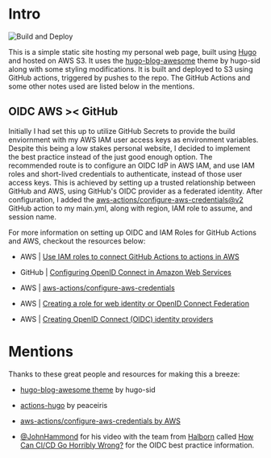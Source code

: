 
# Intro

![Build and Deploy](https://github.com/g-ke/hugo-site/actions/workflows/main.yml/badge.svg)

This is a simple static site hosting my personal web page, built using [Hugo](https://github.com/gohugoio/hugo) and hosted on AWS S3. It uses the [hugo-blog-awesome](https://github.com/hugo-sid/hugo-blog-awesome) theme by hugo-sid along with some styling modifications. It is built and deployed to S3 using GitHub actions, triggered by pushes to the repo. The GitHub Actions and some other notes used are listed below in the mentions.

## OIDC AWS >< GitHub

Initially I had set this up to utilize GitHub Secrets to provide the build enviornment with my AWS IAM user access keys as environment variables. Despite this being a low stakes personal website, I decided to implement the best practice instead of the just good enough option. The recommended route is to configure an OIDC IdP in AWS IAM, and use IAM roles and short-lived credentials to authenticate, instead of those user access keys. This is achieved by setting up a trusted relationship between GitHub and AWS, using GitHub's OIDC provider as a federated identity. After configuration, I added the [aws-actions/configure-aws-credentials@v2](https://github.com/aws-actions/configure-aws-credentials) GitHub action to my main.yml, along with region, IAM role to assume, and session name.

For more information on setting up OIDC and IAM Roles for GitHub Actions and AWS, checkout the resources below:

- AWS | [Use IAM roles to connect GitHub Actions to actions in AWS](https://aws.amazon.com/blogs/security/use-iam-roles-to-connect-github-actions-to-actions-in-aws/)

- GitHub | [Configuring OpenID Connect in Amazon Web Services](https://docs.github.com/en/actions/deployment/security-hardening-your-deployments/configuring-openid-connect-in-amazon-web-services)

- AWS | [aws-actions/configure-aws-credentials](https://github.com/aws-actions/configure-aws-credentials)

- AWS | [Creating a role for web identity or OpenID Connect Federation](https://docs.aws.amazon.com/IAM/latest/UserGuide/id_roles_create_for-idp_oidc.html#idp_oidc_Create_GitHub)

- AWS | [Creating OpenID Connect (OIDC) identity providers](https://docs.aws.amazon.com/IAM/latest/UserGuide/id_roles_providers_create_oidc.html)

# Mentions

Thanks to these great people and resources for making this a breeze:

- [hugo-blog-awesome theme](https://github.com/hugo-sid/hugo-blog-awesome) by hugo-sid

- [actions-hugo](https://github.com/peaceiris/actions-hugo) by peaceiris

- [aws-actions/configure-aws-credentials by AWS](https://github.com/aws-actions/configure-aws-credentials)

- [@JohnHammond](https://twitter.com/_johnhammond) for his video with the team from [Halborn](https://www.halborn.com/) called [How Can CI/CD Go Horribly Wrong?](https://www.youtube.com/watch?v=IzdWk6nA_Ho) for the OIDC best practice information.
